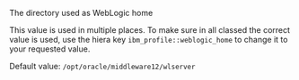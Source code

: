 The directory used as WebLogic home

This value is used in multiple places. To make sure in all classed the correct value is used, use the hiera key `ibm_profile::weblogic_home` to change it to your requested value.

Default value: `/opt/oracle/middleware12/wlserver`
